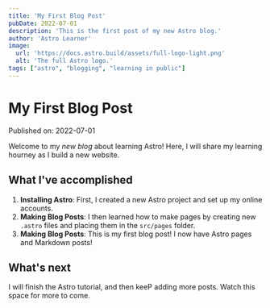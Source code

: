 ```yaml
---
title: 'My First Blog Post'
pubDate: 2022-07-01
description: 'This is the first post of my new Astro blog.'
author: 'Astro Learner'
image:
  url: 'https://docs.astro.build/assets/full-logo-light.png'
  alt: 'The full Astro logo.'
tags: ["astro", "blogging", "learning in public"]
---
```

# My First Blog Post

Published on: 2022-07-01

Welcome to my _new blog_ about learning Astro! Here, I will share my learning hourney as I build a new website.

## What I've accomplished

1. **Installing Astro**: First, I created a new Astro project and set up my online accounts.
2. **Making Blog Posts**: I then learned how to make pages by creating new `.astro` files and placing them in the `src/pages` folder.
3. **Making Blog Posts**: This is my first blog post! I now have Astro pages and Markdown posts!

## What's next

I will finish the Astro tutorial, and then keeP adding more posts. Watch this space for more to come.